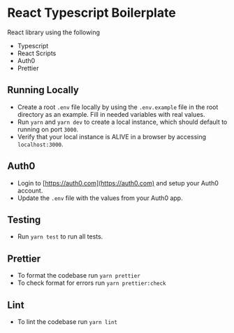# React Typescript Boilerplate

React library using the following
- Typescript
- React Scripts
- Auth0
- Prettier

## Running Locally
* Create a root `.env` file locally by using the `.env.example` file in the root directory as an example. Fill in needed variables with real values.
* Run `yarn` and `yarn dev` to create a local instance, which should default to running on port `3000`.
* Verify that your local instance is ALIVE in a browser by accessing `localhost:3000`.

## Auth0
* Login to [https://auth0.com](https://auth0.com) and setup your Auth0 account. 
* Update the `.env` file with the values from your Auth0 app.

## Testing
* Run `yarn test` to run all tests.

## Prettier
* To format the codebase run `yarn prettier`
* To check format for errors run `yarn prettier:check`

## Lint
* To lint the codebase run `yarn lint`